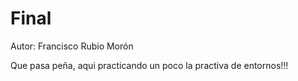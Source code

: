 # Final

Autor: Francisco Rubio Morón

Que pasa peña, aqui practicando un poco la practiva de entornos!!!

